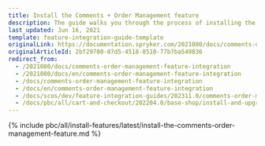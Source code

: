```yaml
---
title: Install the Comments + Order Management feature
description: The guide walks you through the process of installing the Comments + Order Management feature into the project.
last_updated: Jun 16, 2021
template: feature-integration-guide-template
originalLink: https://documentation.spryker.com/2021080/docs/comments-order-management-feature-integration
originalArticleId: 2bf29780-07d5-4518-8510-77b7ba549836
redirect_from:
  - /2021080/docs/comments-order-management-feature-integration
  - /2021080/docs/en/comments-order-management-feature-integration
  - /docs/comments-order-management-feature-integration
  - /docs/en/comments-order-management-feature-integration
  - /docs/scos/dev/feature-integration-guides/202311.0/comments-order-management-feature-integration.html
  - /docs/pbc/all/cart-and-checkout/202204.0/base-shop/install-and-upgrade/install-features/install-the-comments-order-management-feature.html
---
```

{% include pbc/all/install-features/latest/install-the-comments-order-management-feature.md %} <!-- To edit, see /_includes/pbc/all/install-features/202311.0/install-the-comments-order-management-feature.md -->
